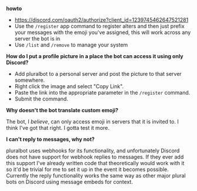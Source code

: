 __howto__

- https://discord.com/oauth2/authorize?client_id=1239745462647521281
- Use the `/register` app command to register alters and then just prefix your messages with the emoji you've assigned, this will work across any server the bot is in
- Use `/list` and `/remove` to manage your system

__**How do I put a profile picture in a place the bot can access it using only Discord?**__
- Add pluralbot to a personal server and post the picture to that server somewhere.
- Right click the image and select "Copy Link".
- Paste the link into the appropriate parameter in the `/register` command.
- Submit the command.

__**Why doesn't the bot translate custom emoji?**__

The bot, I *believe*, can only access emoji in servers that it is invited to. I think I've got that right. I gotta test it more.

__**I can't reply to messages, why not?**__

pluralbot uses webhooks for its functionality, and unfortunately Discord does not have support for webhook replies to messages. If they ever add this support I've already written code that theoretically would work with it so it'd be trivial for me to set it up in the event it becomes possible. Currently the reply functionality works the same way as other major plural bots on Discord using message embeds for context.
